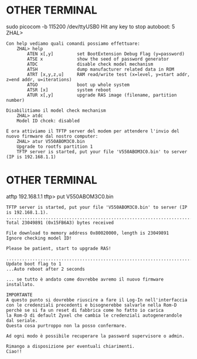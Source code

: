 
# OTHER TERMINAL
sudo picocom -b 115200 /dev/ttyUSB0
    Hit any key to stop autoboot:  5
    ZHAL>

    Con help vediamo quali comandi possiamo effettuare:
        ZHAL> help
            ATEN x[,y]         set BootExtension Debug Flag (y=password)
            ATSE x             show the seed of password generator
            ATDC               disable check model mechanism
            ATSH               dump manufacturer related data in ROM
            ATRT [x,y,z,u]     RAM read/write test (x=level, y=start addr, z=end addr, u=iterations)
            ATGO               boot up whole system
            ATSR [x]           system reboot
            ATUR x[,y]         upgrade RAS image (filename, partition number)

    Disabilitiamo il model check mechanism
        ZHAL> atdc
        Model ID chcek: disabled

    E ora attiviamo il TFTP server del modem per attendere l'invio del nuovo firmware dal nostro computer:
        ZHAL> atur V550ABOM3C0.bin
        Upgrade to rootfs partition 1
        TFTP server is started, put your file 'V550ABOM3C0.bin' to server (IP is 192.168.1.1)

# OTHER TERMINAL
atftp 192.168.1.1
    tftp> put V550ABOM3C0.bin

    TFTP server is started, put your file 'V550ABOM3C0.bin' to server (IP is 192.168.1.1).
    ......................................................................................
    Total 23049891 (0x15FB6A3) bytes received

    File download to memory address 0x80020000, length is 23049891
    Ignore checking model ID!

    Please be patient, start to upgrade RAS!

    ............................................................................................
    Update boot flag to 1
    ...Auto reboot after 2 seconds

    ... se tutto è andato come dovrebbe avremo il nuovo firmware installato.

    IMPORTANTE
    A questo punto si dovrebbe riuscire a fare il Log-In nell'interfaccia con le credenziali precedenti e bisognerebbe salvarle nella Rom-D perchè se si fa un reset di fabbrica come ho fatto io carica
    la Rom-D di default Zyxel che cambia le credenziali autogenerandole dal seriale.
    Questa cosa purtroppo non la posso confermare.

    Ad ogni modo è possibile recuperare la password supervisore o admin.

    Rimango a disposizione per eventuali chiarimenti.
    Ciao!!